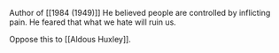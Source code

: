 Author of [[1984 (1949)]]
He believed people are controlled by inflicting pain. 
He feared that what we hate will ruin us. 

Oppose this to [[Aldous Huxley]]. 